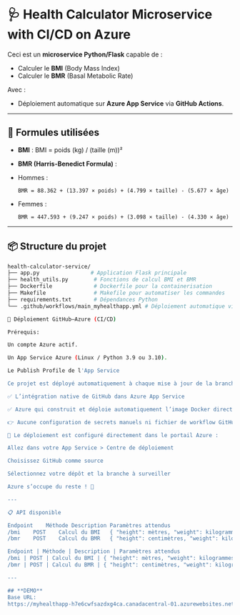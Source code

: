 # 🩺 Health Calculator Microservice with CI/CD on Azure


Ceci est un **microservice Python/Flask** capable de :
- Calculer le **BMI** (Body Mass Index)
- Calculer le **BMR** (Basal Metabolic Rate)

Avec :
- Déploiement automatique sur **Azure App Service** via **GitHub Actions**.

---

## 🔢 Formules utilisées

- **BMI** :
BMI = poids (kg) / (taille (m))²


- **BMR (Harris-Benedict Formula)** :
- Hommes :
  ```
  BMR = 88.362 + (13.397 × poids) + (4.799 × taille) - (5.677 × âge)
  ```
- Femmes :
  ```
  BMR = 447.593 + (9.247 × poids) + (3.098 × taille) - (4.330 × âge)
  ```

---

## 📦 Structure du projet

```bash
health-calculator-service/
├── app.py                # Application Flask principale
├── health_utils.py        # Fonctions de calcul BMI et BMR
├── Dockerfile             # Dockerfile pour la containerisation
├── Makefile               # Makefile pour automatiser les commandes
├── requirements.txt       # Dépendances Python
└── .github/workflows/main_myhealthapp.yml # Déploiement automatique via GitHub Actions

🔄 Déploiement GitHub–Azure (CI/CD)

Prérequis:

Un compte Azure actif.

Un App Service Azure (Linux / Python 3.9 ou 3.10).

Le Publish Profile de l'App Service

Ce projet est déployé automatiquement à chaque mise à jour de la branche main, grâce à :

✅ L’intégration native de GitHub dans Azure App Service

✅ Azure qui construit et déploie automatiquement l’image Docker directement depuis votre dépôt GitHub

👉 Aucune configuration de secrets manuels ni fichier de workflow GitHub n’est nécessaire.

📍 Le déploiement est configuré directement dans le portail Azure :

Allez dans votre App Service > Centre de déploiement

Choisissez GitHub comme source

Sélectionnez votre dépôt et la branche à surveiller

Azure s’occupe du reste ! 🎉

---

📋 API disponible

Endpoint	Méthode	Description	Paramètres attendus
/bmi	POST	Calcul du BMI	{ "height": mètres, "weight": kilogrammes }
/bmr	POST	Calcul du BMR	{ "height": centimètres, "weight": kilogrammes, "age": années, "gender": "male" ou "female" }

Endpoint | Méthode | Description | Paramètres attendus
/bmi | POST | Calcul du BMI | { "height": mètres, "weight": kilogrammes }
/bmr | POST | Calcul du BMR | { "height": centimètres, "weight": kilogrammes, "age": années, "gender": "male" ou "female" }

---

## **DEMO**
Base URL:  
https://myhealthapp-h7e6cwfsazdxg4ca.canadacentral-01.azurewebsites.net/
